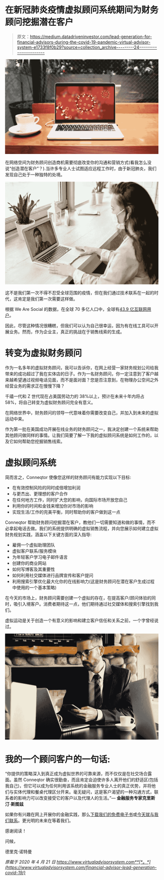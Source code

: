 # 在新冠肺炎疫情虚拟顾问系统期间为财务顾问挖掘潜在客户

> 原文：<https://medium.datadriveninvestor.com/lead-generation-for-financial-advisors-during-the-covid-19-pandemic-virtual-advisor-system-e1733f8f0b29?source=collection_archive---------24----------------------->

![](img/917ca7788d3f81dc3a15fcd50118ec89.png)

在网络空间为财务顾问创造商机需要彻底改变你的沟通和营销方式(看我怎么没说“创造潜在客户”？).当许多专业人士试图适应远程工作时，由于新冠肺炎，我们发现自己处于一种独特的处境。

![](img/591afd4ebd6f155761e3846d4f44553d.png)

这不是我们第一次不得不忍受全球范围的疫情，但在我们通过技术联系在一起的时代，这肯定是我们第一次需要这样做。

根据 We Are Social 的数据，在全球 70 多亿人口中，全球有[43.9 亿互联网用户](https://wearesocial.com/blog/2019/01/digital-2019-global-internet-use-accelerates)。

因此，尽管这种情况很糟糕，但我们可以认为自己很幸运，因为有在线工具可以开展业务。然而，作为企业主，真正的挑战在于销售线索的生成。

# 转变为虚拟财务顾问

作为一名多年的虚拟财务顾问，我可以告诉你，在网上经营一家财务规划公司给我带来的成功超过了我在实体店的日子。作为一名财务顾问，你一定注意到了客户越来越希望通过视频电话见面，而不是面对面？您是否注意到，在物理办公空间之外经营业务的需求正在慢慢下降？

千禧一代和 Z 世代现在占美国劳动力的 38%以上，预计在未来十年内将占 58%，将自己转变为虚拟财务顾问完全有意义。

在网络世界中，财务顾问的领导一代意味着你需要改变自己，并加入到未来的虚拟运动中来。

作为第一批在美国成功开展在线业务的财务顾问之一，我决定创建一个系统来帮助其他顾问做同样的事情。让我们简要了解一下我的虚拟顾问系统是如何工作的，以及它如何帮助您挖掘销售线索。

# 虚拟顾问系统

简而言之，Conneqtor 使像您这样的财务顾问有能力实现以下目标:

*   在有效控制风险的同时成倍增加利润
*   与更杰出、更理想的客户合作
*   在任何地方工作，同时扩大您的影响，向国际市场开放您自己
*   利用你的时间和金钱来增加你对市场的影响
*   实现生活/工作的完美平衡，同时帮助你的客户做到这一点

Conneqtor 帮助财务顾问挖掘潜在客户，教他们一切需要知道和做的事情，而不必拿起电话去做。我们的系统提供明确的虚拟销售流程，并向您展示如何建立虚拟财务规划实践，涵盖以下关键方面的深入指导:

*   雇佣一个虚拟助理团队
*   虚拟客户联系/服务模块
*   为年轻客户学习电子邮件语言
*   创建你的商业网站
*   如何写博客及其重要性
*   如何利用社交媒体进行品牌宣传和客户提问
*   利用搜索引擎优化最大化你的在线影响力(这是财务顾问在潜在客户生成过程中使用的一个基本策略)

在今天的市场上，财务顾问需要创建一个虚拟的存在，在提高客户/顾问体验的同时，吸引入境客户。消费者期待这一点，他们期待通过社交媒体和搜索引擎找到我们。

虚拟运动是关于创造一个有意义的影响和建立客户信任和关系之前，一个字曾经说过。

![](img/e049e81c91b943c19f55dbf615988700.png)

# 我的一个顾问客户的一句话:

“你提供的策略深入到真正成为虚拟世界的可靠来源，而不仅仅是在社交场合露面。虽然 Conneqtor 确实很勤奋，而且肯定会迫使许多人离开他们的舒适区(包括我自己)，但它可以成为任何利用该系统的金融服务专业人士的真正优势，并将他们与实体代理和餐桌代理区分开来。毫无疑问，这是客户渴望的一种沟通方式，联系者的影响力可以改变接受它的客户以及代理人的生活。”— **金融服务专家克里斯汀·斯图兹**

如果你有兴趣在网上开展你的金融实践，那么[下载我们的免费电子书](https://www.virtualadvisorsystem.com/vas-im-interested/)或[今天就与我们联系](https://www.virtualadvisorsystem.com/)。更光明的未来在等着我们。

感谢阅读！

问候，

德里克·诺特曼

*原载于 2020 年 4 月 21 日 https://www.virtualadvisorsystem.com**[*。*](https://www.virtualadvisorsystem.com/financial-advisor-lead-generation-covid-19/)*